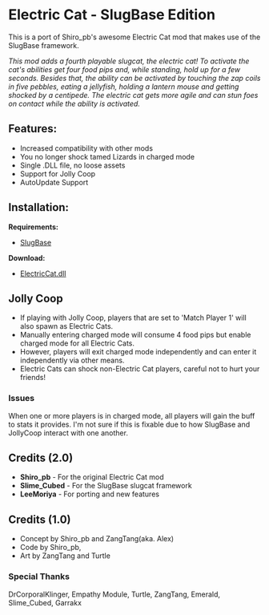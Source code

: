 # Electric Cat - SlugBase Edition

This is a port of Shiro_pb's awesome Electric Cat mod that makes use of the SlugBase framework.

*This mod adds a fourth playable slugcat, the electric cat!*
*To activate the cat's abilities get four food pips and, while standing, hold up for a few seconds. Besides that, the ability can be activated*
*by touching the zap coils in five pebbles, eating a jellyfish, holding a lantern mouse and getting shocked by a centipede.*
*The electric cat gets more agile and can stun foes on contact while the ability is activated.*


## Features:
- Increased compatibility with other mods
- You no longer shock tamed Lizards in charged mode
- Single .DLL file, no loose assets
- Support for Jolly Coop
- AutoUpdate Support

## Installation:
**Requirements:**
- [SlugBase](https://github.com/SlimeCubed/SlugBase/releases)

**Download:**
- [ElectricCat.dll](https://github.com/LeeMoriya/ElectricCat/releases/download/v1.0/ElectricCat.dll)

## Jolly Coop
- If playing with Jolly Coop, players that are set to 'Match Player 1' will also spawn as Electric Cats.
- Manually entering charged mode will consume 4 food pips but enable charged mode for all Electric Cats.
- However, players will exit charged mode independently and can enter it independently via other means.
- Electric Cats can shock non-Electric Cat players, careful not to hurt your friends!

### Issues
When one or more players is in charged mode, all players will gain the buff to stats it provides. I'm not sure if this is fixable due to how SlugBase and JollyCoop interact with one another.

## Credits (2.0)
- **Shiro_pb** - For the original Electric Cat mod
- **Slime_Cubed** - For the SlugBase slugcat framework
- **LeeMoriya** - For porting and new features

## Credits (1.0)
- Concept by Shiro_pb and ZangTang(aka. Alex)
- Code by Shiro_pb, 
- Art by ZangTang and Turtle

### Special Thanks

DrCorporalKlinger,
Empathy Module,
Turtle,
ZangTang,
Emerald,
Slime_Cubed,
Garrakx
